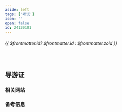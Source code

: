 ```yaml
---
aside: left
tags: ['考试']
icon: ''
open: false
id: 24120101
---
```

 
######  {{ $frontmatter.id? $frontmatter.id : $frontmatter.zoid }}

 
<br/>
 
## 导游证

### 相关网站

### 备考信息

